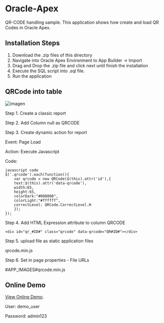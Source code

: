 # Oracle-Apex

QR-CODE handling sample. This application shows how create and load QR Codes in Oracle Apex.

Installation Steps
--------------------------

1. Download the .zip files of this directory
2. Navigate into Oracle Apex Environment to App Builder -> Import
3. Drag and Drop the .zip file and click next until finish the installation
4. Execute the SQL script into .sql file.
5. Run the application 

QRCode into table
--------------------------
![imagen](https://user-images.githubusercontent.com/32690411/137372227-21e3969d-5f9d-499a-b288-2525ead9b299.png)

Step 1. Create a classic report 

Step 2. Add Column null as QRCODE

Step 3. Create dynamic action for report 

Event: Page Load

Action: Execute Javascript

Code:
```
javascript code
$('.qrcode').each(function(){
	var qrcode = new QRCode($(this).attr('id'),{
	text:$(this).attr('data-qrcode'),
	width:65,
	height:65,
	colorDark:"#000000",
	colorLight:"#ffffff",
	correctLevel: QRCode.CorrectLevel.H
	});
});
```
	

Step 4. Add HTML Expression attribute to column QRCODE 
```
<div id="qr_#ID#" class="qrcode" data-qrcode="QR#ID#"></div>
```
Step 5. upload file as static application files

qrcode.min.js

Step 6. Set in page properties - File URLs

#APP_IMAGES#qrcode.min.js


Online Demo
--------------------------

[View Online Demo](https://apex.oracle.com/pls/apex/sofer_test/r/apexdemo1).

User: demo_user

Password: admin123

